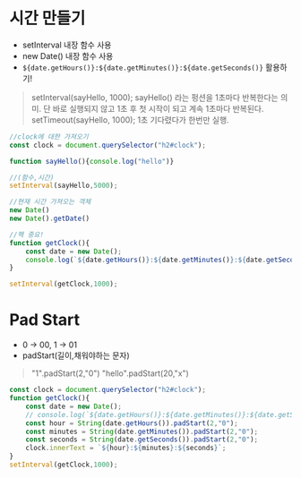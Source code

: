 # 시간 만들기

* setInterval 내장 함수 사용
* new Date() 내장 함수 사용
* `${date.getHours()}:${date.getMinutes()}:${date.getSeconds()}` 활용하기!
>setInterval(sayHello, 1000);
sayHello() 라는 펑션을 1초마다 반복한다는 의미.
단 바로 실행되지 않고 1초 후 첫 시작이 되고 계속 1초마다 반복된다. setTimeout(sayHello, 1000);
1초 기다렸다가 한번만 실행.
```javascript
//clock에 대한 가져오기
const clock = document.querySelector("h2#clock");

function sayHello(){console.log("hello")}

//(함수,시간)
setInterval(sayHello,5000);

//현재 시간 가져오는 객체
new Date()
new Date().getDate()

//핵 중요!
function getClock(){
    const date = new Date();
    console.log(`${date.getHours()}:${date.getMinutes()}:${date.getSeconds()}`);
}

setInterval(getClock,1000);
```

# Pad Start

* 0 -> 00, 1 -> 01 
* padStart(길이,채워야하는 문자)

> "1".padStart(2,"0")
> "hello".padStart(20,"x")

```javascript
const clock = document.querySelector("h2#clock");
function getClock(){
    const date = new Date();
    // console.log(`${date.getHours()}:${date.getMinutes()}:${date.getSeconds()}`);
    const hour = String(date.getHours()).padStart(2,"0");
    const minutes = String(date.getMinutes()).padStart(2,"0");
    const seconds = String(date.getSeconds()).padStart(2,"0");
    clock.innerText = `${hour}:${minutes}:${seconds}`;
}
setInterval(getClock,1000);
```